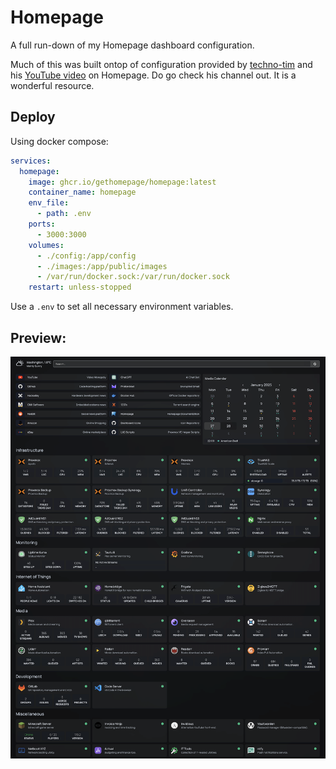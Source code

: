 # Homepage

A full run-down of my Homepage dashboard configuration.

Much of this was built ontop of configuration provided by [techno-tim](https://github.com/techno-tim) and his [YouTube video](https://youtu.be/mC3tjysJ01E?si=O5Pk5-9jzgyePVJL) on Homepage. Do go check his channel out. It is a wonderful resource.

## Deploy

Using docker compose:

```yaml
services:
  homepage:
    image: ghcr.io/gethomepage/homepage:latest
    container_name: homepage
    env_file:
      - path: .env
    ports:
      - 3000:3000
    volumes:
      - ./config:/app/config
      - ./images:/app/public/images
      - /var/run/docker.sock:/var/run/docker.sock
    restart: unless-stopped
```

Use a `.env` to set all necessary environment variables.

## Preview:

![Homepage Dashboard](preview.png)

